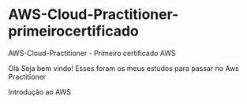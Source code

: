 # AWS-Cloud-Practitioner-primeirocertificado
AWS-Cloud-Practitioner -  Primeiro certificado AWS

Olá Seja bem vindo!
Esses foram os meus estudos para passar no Aws Practitioner

Introdução ao AWS
